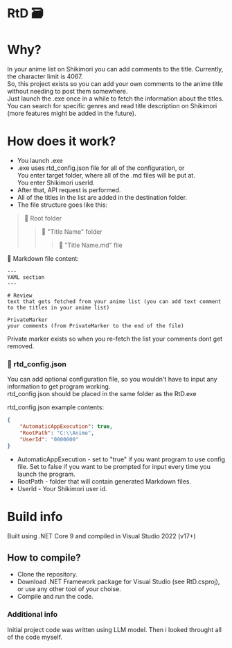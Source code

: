 # RtD :card_file_box:

# Why?

In your anime list on Shikimori you can add comments to the title. Currently, the character limit is 4067.  
So, this project exists so you can add your own comments to the anime title without needing to post them somewhere.  
Just launch the .exe once in a while to fetch the information about the titles. You can search for specific genres and read title description on Shikimori (more features might be added in the future).

# How does it work?

- You launch .exe
- .exe uses rtd_config.json file for all of the configuration, or  
You enter target folder, where all of the .md files will be put at.  
You enter Shikimori userId.  
- After that, API request is performed.
- All of the titles in the list are added in the destination folder.
- The file structure goes like this:
  

> :open_file_folder: Root folder
> > :open_file_folder: "Title Name" folder
> > > :page_facing_up: "Title Name.md" file
  
  
:page_facing_up: Markdown file content:
```
---
YAML section
---

# Review
text that gets fetched from your anime list (you can add text comment to the titles in your anime list)

PrivateMarker
your comments (from PrivateMarker to the end of the file)
```
Private marker exists so when you re-fetch the list your comments dont get removed.

### :page_with_curl: rtd_config.json

You can add optional configuration file, so you wouldn't have to input any information to get program working.  
rtd_config.json should be placed in the same folder as the RtD.exe  

rtd_config.json example contents:
```json
{
    "AutomaticAppExecution": true,
    "RootPath": "C:\\Anime",
    "UserId": "0000000"
}
```

- AutomaticAppExecution - set to "true" if you want program to use config file. Set to false if you want to be prompted for input every time you launch the program.
- RootPath - folder that will contain generated Markdown files.
- UserId - Your Shikimori user id.

# Build info

Built using .NET Core 9 and compiled in Visual Studio 2022 (v17+)

## How to compile?

- Clone the repository.
- Download .NET Framework package for Visual Studio (see RtD.csproj), or use any other tool of your choise.
- Compile and run the code.

### Additional info

Initial project code was written using LLM model. Then i looked throught all of the code myself.